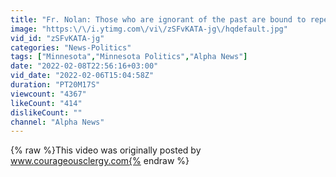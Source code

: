 ```yaml
---
title: "Fr. Nolan: Those who are ignorant of the past are bound to repeat it"
image: "https:\/\/i.ytimg.com\/vi\/zSFvKATA-jg\/hqdefault.jpg"
vid_id: "zSFvKATA-jg"
categories: "News-Politics"
tags: ["Minnesota","Minnesota Politics","Alpha News"]
date: "2022-02-08T22:56:16+03:00"
vid_date: "2022-02-06T15:04:58Z"
duration: "PT20M17S"
viewcount: "4367"
likeCount: "414"
dislikeCount: ""
channel: "Alpha News"
---
```

{% raw %}This video was originally posted by www.courageousclergy.com{% endraw %}
